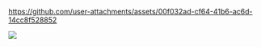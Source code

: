 
https://github.com/user-attachments/assets/00f032ad-cf64-41b6-ac6d-14cc8f528852

<img src="https://komarev.com/ghpvc/?username=peruere&color=808080&style=flat-square&label=gotham&base=13693"> <br> 
 <p align="center">
